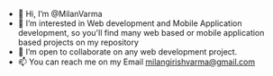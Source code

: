- 👋 Hi, I’m @MilanVarma
- 👀 I’m interested in Web development and Mobile Application development, so you'll find many web based or mobile application based projects on my repository
- 💞️ I’m open to collaborate on any web development project.
- 📫 You can reach me on my Email milangirishvarma@gmail.com

<!---
MilanVarma/MilanVarma is a ✨ special ✨ repository because its `README.md` (this file) appears on your GitHub profile.
You can click the Preview link to take a look at your changes.
--->
